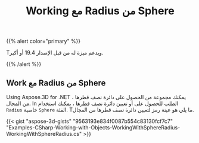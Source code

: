 ﻿---
title: Working مع Radius من Sphere
type: docs
weight: 110
url: /ar/net/working-with-radius-of-sphere/
description: Using Aspose.3D for .NET ، يمكنك مجموعة من الحصول على دائرة نصف قطرها من المجال. In الطلب للحصول على أو تعيين دائرة نصف قطرها ، يمكنك استخدام خاصية adiadius من فئة Sphere. Tما يلي هو عينة رمز لتعيين دائرة نصف قطرها من المجال.
---
{{% alert color="primary" %}} 

Tويدعم ميزة له من قبل الإصدار 19.4 أو أكبر.

{{% /alert %}} 
## **Work مع Radius من Sphere**
Using Aspose.3D for .NET ، يمكنك مجموعة من الحصول على دائرة نصف قطرها من المجال. In الطلب للحصول على أو تعيين دائرة نصف قطرها ، يمكنك استخدام `Radius` خاصية `Sphere` الفئة. Tما يلي هو عينة رمز لتعيين دائرة نصف قطرها من المجال.

{{< gist "aspose-3d-gists" "9563193e834f0087b554c83130fcf7c7" "Examples-CSharp-Working-with-Objects-WorkingWithSphereRadius-WorkingWithSphereRadius.cs" >}}
